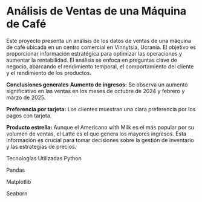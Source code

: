 # Análisis de Ventas de una Máquina de Café
Este proyecto presenta un análisis de los datos de ventas de una máquina de café ubicada en un centro comercial en Vinnytsia, Ucrania. El objetivo es proporcionar información estratégica para optimizar las operaciones y aumentar la rentabilidad. El análisis se enfoca en preguntas clave de negocio, abarcando el rendimiento temporal, el comportamiento del cliente y el rendimiento de los productos.

**Conclusiones generales**
**Aumento de ingresos:** Se observa un aumento significativo en las ventas en los meses de octubre de 2024 y febrero y marzo de 2025.

**Preferencia por tarjeta:** Los clientes muestran una clara preferencia por los pagos con tarjeta.

**Producto estrella:** Aunque el Americano with Milk es el más popular por su volumen de ventas, el Latte es el que genera los mayores ingresos. Esta información es crucial para tomar decisiones sobre la gestión de inventario y las estrategias de precios.

Tecnologías Utilizadas
Python

Pandas

Matplotlib

Seaborn
